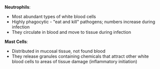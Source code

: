 **Neutrophils**:
- Most abundant types of white blood cells
- Highly phagocytic - "eat and kill" pathogens; numbers increase during infection 
- They circulate in blood and move to tissue during infection

**Mast Cells**:
- Distributed in mucosal tissue, not found blood
- They release granules containing chemicals that attract other white blood cells to areas of tissue damage (inflammatory initiation)